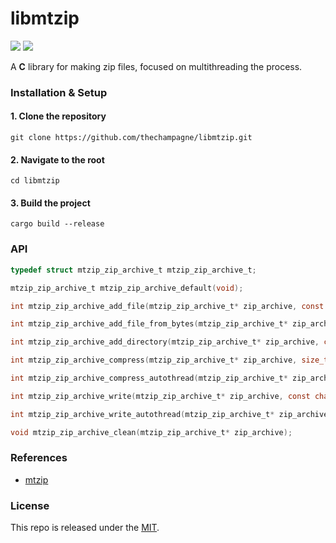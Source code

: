 # libmtzip

[![](https://img.shields.io/github/v/tag/thechampagne/libmtzip?label=version)](https://github.com/thechampagne/libmtzip/releases/latest) [![](https://img.shields.io/github/license/thechampagne/libmtzip)](https://github.com/thechampagne/libmtzip/blob/main/LICENSE)

A **C** library for making zip files, focused on multithreading the process.

### Installation & Setup

#### 1. Clone the repository
```
git clone https://github.com/thechampagne/libmtzip.git
```
#### 2. Navigate to the root
```
cd libmtzip
```
#### 3. Build the project
```
cargo build --release
```

### API

```c
typedef struct mtzip_zip_archive_t mtzip_zip_archive_t;

mtzip_zip_archive_t mtzip_zip_archive_default(void);

int mtzip_zip_archive_add_file(mtzip_zip_archive_t* zip_archive, const char* fs_path, const char* archive_name);

int mtzip_zip_archive_add_file_from_bytes(mtzip_zip_archive_t* zip_archive, uint8_t* data, size_t data_len, const char* archive_name);

int mtzip_zip_archive_add_directory(mtzip_zip_archive_t* zip_archive, const char* archive_name);

int mtzip_zip_archive_compress(mtzip_zip_archive_t* zip_archive, size_t threads);

int mtzip_zip_archive_compress_autothread(mtzip_zip_archive_t* zip_archive);

int mtzip_zip_archive_write(mtzip_zip_archive_t* zip_archive, const char* file_name, size_t threads);

int mtzip_zip_archive_write_autothread(mtzip_zip_archive_t* zip_archive, const char* file_name);

void mtzip_zip_archive_clean(mtzip_zip_archive_t* zip_archive);
```

### References
 - [mtzip](https://github.com/JohnTheCoolingFan/mtzip)

### License

This repo is released under the [MIT](https://github.com/thechampagne/libmtzip/blob/main/LICENSE).
